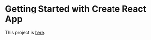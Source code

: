 # Getting Started with Create React App

This project is [here](https://prismatic-strudel-5b4ff3.netlify.app/).


